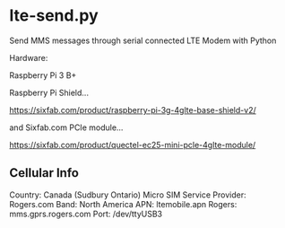 # lte-send.py
Send MMS messages through serial connected LTE Modem with Python

Hardware:

Raspberry Pi 3 B+

Raspberry Pi Shield...

  https://sixfab.com/product/raspberry-pi-3g-4glte-base-shield-v2/
  
and Sixfab.com PCIe module...

  https://sixfab.com/product/quectel-ec25-mini-pcle-4glte-module/
  
Cellular Info
-------------

Country: Canada (Sudbury Ontario)
Micro SIM Service Provider: Rogers.com
Band: North America
APN: ltemobile.apn
Rogers: mms.gprs.rogers.com
Port: /dev/ttyUSB3
  
